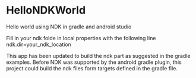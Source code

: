 HelloNDKWorld
=============

Hello world using NDK in gradle and android studio

Fill in your ndk folde in local properties with the following line
ndk.dir=your_ndk_location

This app has been updated to build the ndk part as suggested in the gradle examples. Before NDK was supported by the android gradle plugin, this project could build the ndk files form targets defined in the gradle file.
